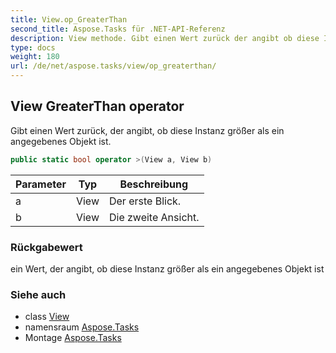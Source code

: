 ```yaml
---
title: View.op_GreaterThan
second_title: Aspose.Tasks für .NET-API-Referenz
description: View methode. Gibt einen Wert zurück der angibt ob diese Instanz größer als ein angegebenes Objekt ist.
type: docs
weight: 180
url: /de/net/aspose.tasks/view/op_greaterthan/
---
```

## View GreaterThan operator

Gibt einen Wert zurück, der angibt, ob diese Instanz größer als ein angegebenes Objekt ist.

```csharp
public static bool operator >(View a, View b)
```

| Parameter | Typ | Beschreibung |
| --- | --- | --- |
| a | View | Der erste Blick. |
| b | View | Die zweite Ansicht. |

### Rückgabewert

ein Wert, der angibt, ob diese Instanz größer als ein angegebenes Objekt ist

### Siehe auch

* class [View](../)
* namensraum [Aspose.Tasks](../../view/)
* Montage [Aspose.Tasks](../../../)


